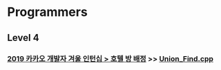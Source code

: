# Programmers

## Level 4

### [2019 카카오 개발자 겨울 인턴십 > 호텔 방 배정](https://programmers.co.kr/learn/courses/30/lessons/64063) >> [Union_Find.cpp](JY_hotel_room_assignment_2.cpp)


